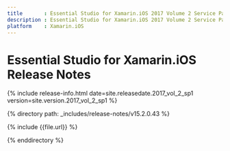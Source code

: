 ```yaml
---
title       : Essential Studio for Xamarin.iOS 2017 Volume 2 Service Pack 1 Release Notes
description : Essential Studio for Xamarin.iOS 2017 Volume 2 Service Pack 1 Release Notes
platform    : Xamarin.iOS
---
```


# Essential Studio for Xamarin.iOS Release Notes

{% include release-info.html date=site.releasedate.2017_vol_2_sp1 version=site.version.2017_vol_2_sp1 %} 

{% directory path: _includes/release-notes/v15.2.0.43 %}

{% include {{file.url}} %}

{% enddirectory %}